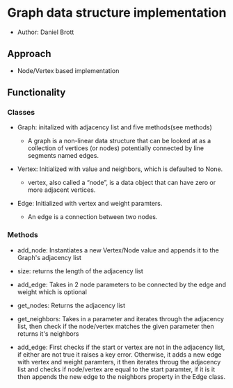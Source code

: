 # Graph data structure implementation

- Author: Daniel Brott

## Approach

- Node/Vertex based implementation

## Functionality

### Classes

- Graph: initalized with adjacency list and five methods(see methods)

  - A graph is a non-linear data structure that can be looked at as a collection of vertices (or nodes) potentially connected by line segments named edges.

- Vertex: Initialized with value and neighbors, which is defaulted to None.

  - vertex, also called a “node”, is a data object that can have zero or more adjacent vertices.

- Edge: Initialized with vertex and weight paramters.

  - An edge is a connection between two nodes.

### Methods

- add_node: Instantiates a new Vertex/Node value and appends it to the Graph's adjacency list

- size: returns the length of the adjacency list

- add_edge: Takes in 2 node parameters to be connected by the edge and weight which is optional

- get_nodes: Returns the adjacency list

- get_neighbors: Takes in a parameter and iterates through the adjacency list, then check if the node/vertex matches the given parameter then returns it's neighbors

- add_edge: First checks if the start or vertex are not in the adjacency list, if either are not true it raises a key error. Otherwise, it adds a new edge with vertex and weight paramters, it then iterates throug the adjacency list and checks if node/vertex are equal to the start paramter, if it is it then appends the new edge to the neighbors property in the Edge class.
